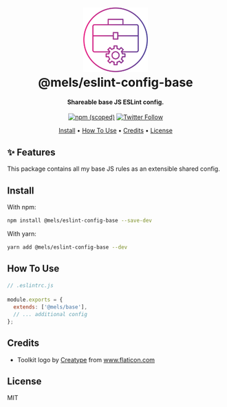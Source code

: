 <h1 align="center">
  <br>
  <img src="https://raw.githubusercontent.com/melanieseltzer/toolkit/main/assets/toolkit.png" alt="Toolkit" width="150">
  <br>
  @mels/eslint-config-base
  <br>
</h1>

<h4 align="center">Shareable base JS ESLint config.</h4>

<p align="center">
  <a href="https://www.npmjs.com/package/@mels/eslint-config-base"><img alt="npm (scoped)" src="https://img.shields.io/npm/v/@mels/eslint-config-base"></a>
  <a href="https://twitter.com/melanieseltzer"><img alt="Twitter Follow" src="https://img.shields.io/twitter/follow/melanieseltzer?style=social"></a>
</p>

<p align="center">
  <a href="#install">Install</a> •
  <a href="#how-to-use">How To Use</a> •
  <a href="#credits">Credits</a> •
  <a href="#license">License</a>
</p>

## ✨ Features

This package contains all my base JS rules as an extensible shared config.

## Install

With npm:

```bash
npm install @mels/eslint-config-base --save-dev
```

With yarn:

```bash
yarn add @mels/eslint-config-base --dev
```

## How To Use

```js
// .eslintrc.js

module.exports = {
  extends: ['@mels/base'],
  // ... additional config
};
```

## Credits

- Toolkit logo by <a href="https://www.flaticon.com/authors/creatype" title="Creatype">Creatype</a> from <a href="https://www.flaticon.com/" title="Flaticon">www.flaticon.com</a>

## License

MIT
